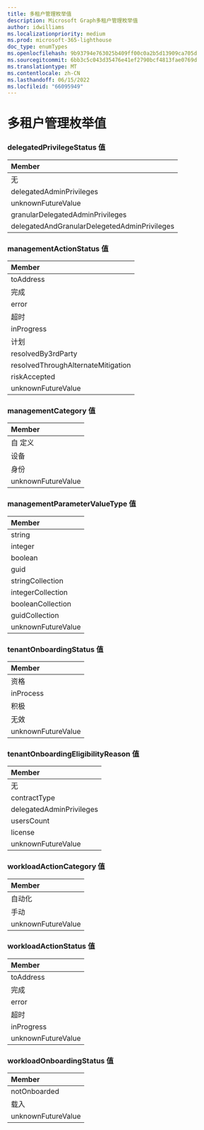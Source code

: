 ```yaml
---
title: 多租户管理枚举值
description: Microsoft Graph多租户管理枚举值
author: idwilliams
ms.localizationpriority: medium
ms.prod: microsoft-365-lighthouse
doc_type: enumTypes
ms.openlocfilehash: 9b93794e763025b409ff00c0a2b5d13909ca705d
ms.sourcegitcommit: 6bb3c5c043d35476e41ef2790bcf4813fae0769d
ms.translationtype: MT
ms.contentlocale: zh-CN
ms.lasthandoff: 06/15/2022
ms.locfileid: "66095949"
---
```

# <a name="multi-tenant-management-enumeration-values"></a>多租户管理枚举值

### <a name="delegatedprivilegestatus-values"></a>delegatedPrivilegeStatus 值

|Member|
|:---|
|无|
|delegatedAdminPrivileges|
|unknownFutureValue|
|granularDelegatedAdminPrivileges|
|delegatedAndGranularDelegetedAdminPrivileges|

### <a name="managementactionstatus-values"></a>managementActionStatus 值

|Member|
|:---|
|toAddress|
|完成|
|error|
|超时|
|inProgress|
|计划|
|resolvedBy3rdParty|
|resolvedThroughAlternateMitigation|
|riskAccepted|
|unknownFutureValue|

### <a name="managementcategory-values"></a>managementCategory 值

|Member|
|:---|
|自 定义|
|设备|
|身份|
|unknownFutureValue|

### <a name="managementparametervaluetype-values"></a>managementParameterValueType 值

|Member|
|:---|
|string|
|integer|
|boolean|
|guid|
|stringCollection|
|integerCollection|
|booleanCollection|
|guidCollection|
|unknownFutureValue|

### <a name="tenantonboardingstatus-values"></a>tenantOnboardingStatus 值

|Member|
|:---|
|资格|
|inProcess|
|积极|
|无效|
|unknownFutureValue|

### <a name="tenantonboardingeligibilityreason-values"></a>tenantOnboardingEligibilityReason 值

|Member|
|:---|
|无|
|contractType|
|delegatedAdminPrivileges|
|usersCount|
|license|
|unknownFutureValue|

### <a name="workloadactioncategory-values"></a>workloadActionCategory 值

|Member|
|:---|
|自动化|
|手动|
|unknownFutureValue|

### <a name="workloadactionstatus-values"></a>workloadActionStatus 值

|Member|
|:---|
|toAddress|
|完成|
|error|
|超时|
|inProgress|
|unknownFutureValue|

### <a name="workloadonboardingstatus-values"></a>workloadOnboardingStatus 值

|Member|
|:---|
|notOnboarded|
|载入|
|unknownFutureValue|
